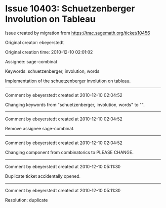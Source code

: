 # Issue 10403: Schuetzenberger Involution on Tableau

Issue created by migration from https://trac.sagemath.org/ticket/10456

Original creator: ebeyerstedt

Original creation time: 2010-12-10 02:01:02

Assignee: sage-combinat

Keywords: schuetzenberger, involution, words

Implementation of the schuetzenberger involution on tableau.


---

Comment by ebeyerstedt created at 2010-12-10 02:04:52

Changing keywords from "schuetzenberger, involution, words" to "".


---

Comment by ebeyerstedt created at 2010-12-10 02:04:52

Remove assignee sage-combinat.


---

Comment by ebeyerstedt created at 2010-12-10 02:04:52

Changing component from combinatorics to PLEASE CHANGE.


---

Comment by ebeyerstedt created at 2010-12-10 05:11:30

Duplicate ticket accidentally opened.


---

Comment by ebeyerstedt created at 2010-12-10 05:11:30

Resolution: duplicate

